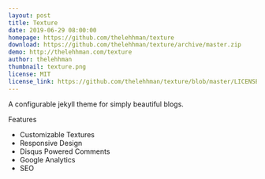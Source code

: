 ```yaml
---
layout: post
title: Texture
date: 2019-06-29 08:00:00
homepage: https://github.com/thelehhman/texture
download: https://github.com/thelehhman/texture/archive/master.zip
demo: http://thelehhman.com/texture
author: thelehhman
thumbnail: texture.png
license: MIT
license_link: https://github.com/thelehhman/texture/blob/master/LICENSE.txt
---
```


A configurable jekyll theme for simply beautiful blogs.

Features

- Customizable Textures
- Responsive Design
- Disqus Powered Comments
- Google Analytics
- SEO
